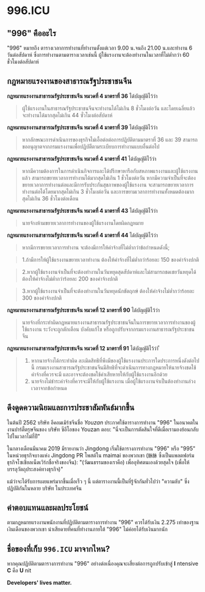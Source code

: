 996.ICU
===

## "996" คืออะไร
"996" หมายถึง ตารางเวลาการทำงานที่ทำงานตั้งแต่เวลา 9.00 น.จนถึง 21.00 น.และทำงาน 6 วันต่อสัปดาห์ 
ซึ่งการทำงานตามตารางเวลาเช่นนี้ ผู้ใช้แรงงานจะต้องทำงานในเวลาที่ไม่ต่ำกว่า 60 ชั่วโมงต่อสัปดาห์

## กฎหมายแรงงานของสาธารณรัฐประชาชนจีน
**กฎหมายแรงงานสาธารณรัฐประชาชนจีน หมวดที่ 4 มาตราที่ 36** ได้บัญญัติไว้ว่า
> ผู้ใช้แรงงานในสาธารณรัฐประชาชนจีนจะทำงานได้ไม่เกิน 8 ชั่วโมงต่อวัน และโดยเฉลี่ยแล้วจะทำงานได้มากสุดไม่เกิน 44 ซั่วโมงต่อสัปดาห์

**กฎหมายแรงงานสาธารณรัฐประชาชนจีน หมวดที่ 4 มาตราที่ 39** ได้บัญญัติไว้ว่า
> หากลักษณะการดำเนินการของธุรกิจไม่เอื้อต่อต่อการปฎิบัติตามมาตราที่ 36 และ 39 สามารถขออนุญาตจากกรมแรงงานเพื่อปฏิบัตืตามระเบียบการทำงานแบบอื่นต่อไป

**กฎหมายแรงงานสาธารณรัฐประชาชนจีน หมวดที่ 4 มาตราที่ 41** ได้บัญญัติไว้ว่า
> หากมีความต้องการในการดำเนินกิจการและได้ปรีกษาหารือกับสหภาพแรงงานและผู้ใช้แรงงานแล้ว สามารถขยายเวลาการทำงานได้มากสุดไม่เกิน 1 ชั่วโมงต่อวัน หากมีความจำเป็นที่จะต้องขยายเวลาการทำงานต่อและมีการรับประกันสุขภาพของผู้ใช้แรงงาน จะสามารถขยายเวลาการทำงานต่อได้โดยมากสุดไม่เกิน 3 ชั่วโมงต่อวัน และการขยามเวลาการทำงานทั้งหมดต้องมากสุดไม่เกิน 36 ชั่วโมงต่อเดือน

**กฎหมายแรงงานสาธารณรัฐประชาชนจีน หมวดที่ 4 มาตราที่ 43** ได้บัญญัติไว้ว่า
> นายจ้างห้ามขยายเวลาการทำงานของผู้ใช้แรงงานโดยผิดกฎหมาย

**กฎหมายแรงงานสาธารณรัฐประชาชนจีน หมวดที่ 4 มาตราที่ 44** ได้บัญญัติไว้ว่า
> หากมีการขยายเวลาการทำงาน จะต้องมีการให้ค่าจ้างที่ไม่ต่ำกว่าข้อกำหนดดังนี้;

>   1.ถ้ามีการให้ผู้ใช้แรงงานขยายเวลาทำงาน ต้องให้ค่าจ้างที่ไม่ต่ำกว่าร้อยละ 150 ของค่าจ้างปกติ

>   2.หากผู้ใช้แรงงานจำเป็นที่จะต้องทำงานในวันหยุดสุดสัปดาห์และไม่สามารถชดเชยวันหยุดได้ ต้องให้ค่าจ้างไม่ต่ำกว่าร้อยละ 200 ของค่าจ้างปกติ

>   3.หากผู้ใช้แรงงานจำเป็นที่จะต้องทำงานในวันหยุดนักขัตฤกษ์ ต้องให้ค่าจ้างไม่ต่ำกว่าร้อยละ 300 ของค่าจ้างปกติ

**กฎหมายแรงงานสาธารณรัฐประชาชนจีน หมวดที่ 12 มาตราที่ 90** ได้บัญญัติไว้ว่า
> นายจ้างที่กระทำผิดกฎหมายแรงงานสาธารณรัฐประชาชนจีนในการขยายเวลาการทำงานของผู้ใช้แรงงาน ระวังจะถูกตักเตือน บังคับแก้ไข หรือถูกปรับจากกรมแรงงานสาธารณรัฐประชาชนจีน

**กฎหมายแรงงานสาธารณรัฐประชาชนจีน หมวดที่ 12 มาตราที่ 91** ได้บัญญัติไว้ว่า
ื
> 1. หากนายจ้างได้กระทำผิด ละเมิดสิทธิที่พึงมีของผู้ใช้แรงงานประการใดประการหนึ่งดังต่อไปนี้ กรมแรงงานสาธารณรัฐประชาชนจีนมีสิทธิที่จะดำเนินการทางกฎหมายให้นายจ้างชดใช้ค่าจ้างที่ควรจะมี และอาจจะต้องชดใช้ค่าเสียหายให้กับผู้ใช้แรงงานอีกด้วย
> 2. นายจ้างไม่ชำระค่าจ้างที่ควรจะมีให้กับผู้ใช้แรงงาน เมื่อผู้ใช้แรงงานจำเป็นต้องทำงานล่วงเวลาจากข้อกำหนด

## ดึงดูดความนิยมและการประชาสัมพันธ์มากขึ้น

ในต้นปี 2562 บริษัท อีคอมเมิร์ซจีนชื่อ _Youzan_ ประกาศใช้ตารางการทำงาน "996" ในอนาคตในงานปาร์ตี้ตรุษจีนของ บริษัท ซีอีโอของ Youzan ตอบ: "นี่จะเป็นการตัดสินใจที่ดีเมื่อเรามองย้อนกลับไปในเวลาไม่กี่ปี"

ในกลางเดือนมีนาคม 2019 มีรายงานว่า Jingdong เริ่มใช้ตารางการทำงาน "996" หรือ "995" ในหน่วยธุรกิจบางแห่ง Jingdong PR โพสต์ใน maimai ของพวกเขา (`脉脉` ซึ่งเป็นแพลตฟอร์มธุรกิจโซเชียลเน็ตเวิร์กชื่อจริงของจีน): "(วัฒนธรรมของเราคือ) เพื่ออุทิศตนเองด้วยสุดใจ (เพื่อให้บรรลุวัตถุประสงค์ทางธุรกิจ)"

แม้ว่าจะได้รับการเผยแพร่มากขึ้นเมื่อเร็ว ๆ นี้ แต่ตารางงานนี้เป็นที่รู้จักกันทั่วไปว่า "ความลับ" ซึ่งปฏิบัติกันในหลาย บริษัท ในประเทศจีน
## ค่าตอบแทนและผลประโยชน์

ตามกฎหมายแรงงานพนักงานที่ปฏิบัติตามตารางการทำงาน "996" ควรได้รับเงิน 2.275 เท่าของฐานเงินเดือนของพวกเขา น่าเสียดายที่คนที่ทำงานภายใต้ "996" ไม่ค่อยได้รับเงินมากนัก

## ชื่อของที่เก็บ `996.ICU` มาจากไหน?

หากคุณปฏิบัติตามตารางการทำงาน "996" อย่างต่อเนื่องคุณจะเสี่ยงต่อการถูกปรับเข้าสู่ **I** ntensive **C** คือ **U** nit

__Developers' lives matter.__
